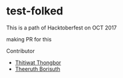 # test-folked

This is a path of Hacktoberfest on OCT 2017

making PR for this

Contributor
- [Thitiwat Thongbor](https://github.com/thitgorn)
- [Theeruth Borisuth](https://github.com/masty123)
